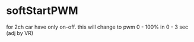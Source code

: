 # softStartPWM
for 2ch car have only on-off.
this will change to pwm 0 - 100%  in 0 - 3 sec  (adj by VR)
